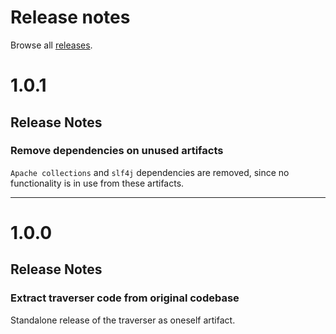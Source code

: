 # Release notes
Browse all [releases](https://github.intuit.com/services-java/traverser/releases).

<!--
# NEXT_VERSION
## Release Notes

### Title of a change 

Detailed description of a change  

----
-->

# 1.0.1
## Release Notes

### Remove dependencies on unused artifacts 

`Apache collections` and `slf4j` dependencies are removed, since no functionality is in use from these artifacts.

----

# 1.0.0
## Release Notes

### Extract traverser code from original codebase 

Standalone release of the traverser as oneself artifact. 


